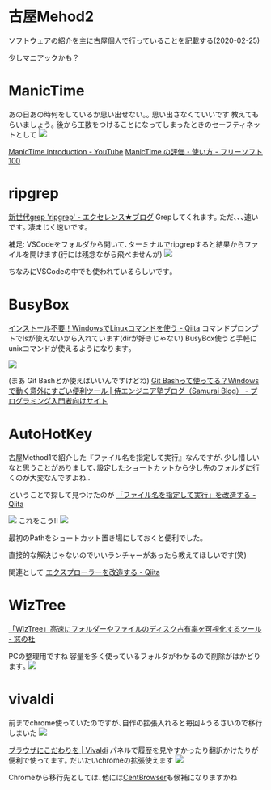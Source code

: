 # 古屋Mehod2
ソフトウェアの紹介を主に古屋個人で行っていることを記載する(2020-02-25)

少しマニアックかも？


# ManicTime
あの日あの時何をしているか思い出せない｡｡
思い出さなくていいです 教えてもらいましょう｡
後から工数をつけることになってしまったときのセーフティネットとして
![](2020-02-25-19-44-41.png)

[ManicTime introduction - YouTube](https://www.youtube.com/watch?time_continue=9&v=OlfknjggACQ&feature=emb_logo)
[ManicTime の評価・使い方 - フリーソフト100](https://freesoft-100.com/review/manictime.html)


# ripgrep
[新世代grep 'ripgrep' - エクセレンス★ブログ](https://www.excellence-blog.com/2019/05/10/%E6%96%B0%E4%B8%96%E4%BB%A3grep-ripgrep/)
Grepしてくれます｡
ただ､､､速いです｡ 凄まじく速いです｡

補足: VSCodeをフォルダから開いて､ターミナルでripgrepすると結果からファイルを開けます(行には残念ながら飛べませんが)
![](2020-02-25-19-17-33.png)

ちなみにVSCodeの中でも使われているらしいです｡

# BusyBox
[インストール不要！WindowsでLinuxコマンドを使う - Qiita](https://qiita.com/tetsuy/items/22cba0bc2048967b270a)
コマンドプロンプトでlsが使えないから入れています(dirが好きじゃない)
BusyBox使うと手軽にunixコマンドが使えるようになります｡

![](2020-02-25-19-38-06.png)

(まあ Git Bashとか使えばいいんですけどね)
[Git Bashって使ってる？Windowsで動く意外にすごい便利ツール | 侍エンジニア塾ブログ（Samurai Blog） - プログラミング入門者向けサイト](https://www.sejuku.net/blog/72673)

# AutoHotKey
古屋Method1で紹介した『ファイル名を指定して実行』なんですが､少し惜しいなと思うことがありまして､設定したショートカットから少し先のフォルダに行くのが大変なんですよね..

ということで探して見つけたのが
[「ファイル名を指定して実行」を改造する - Qiita](https://qiita.com/RAWSEQ/items/54fd6b8dc99ad5fc5f1c)

![](2020-02-25-19-04-59.png)
これをこう!!
![](2020-02-25-19-10-30.png)

最初のPathをショートカット置き場にしておくと便利でした｡

直接的な解決じゃないのでいいランチャーがあったら教えてほしいです(笑)

関連として
[エクスプローラーを改造する - Qiita](https://qiita.com/RAWSEQ/items/ea38fa0e6cdcf094fee5)

# WizTree
[「WizTree」高速にフォルダーやファイルのディスク占有率を可視化するツール - 窓の杜](https://forest.watch.impress.co.jp/library/software/wiztree/)

PCの整理用ですね 容量を多く使っているフォルダがわかるので削除がはかどります｡
![](2020-02-25-19-37-09.png)


# vivaldi
前までchrome使っていたのですが､自作の拡張入れると毎回↓うるさいので移行しまいた
![](2020-02-25-19-27-51.png)

[ブラウザにこだわりを | Vivaldi](https://vivaldi.com/ja/)
パネルで履歴を見やすかったり翻訳かけたりが便利で使ってます｡
だいたいchromeの拡張使えます
![](2020-02-25-19-52-40.png)

Chromeから移行先としては､他には[CentBrowser](https://www.centbrowser.com/)も候補になりますかね